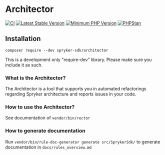 # Architector
[![CI](https://github.com/spryker-sdk/architector/workflows/CI/badge.svg?branch=master)](https://github.com/spryker-sdk/architector/actions?query=workflow%3ACI+branch%3Amaster)
[![Latest Stable Version](https://poser.pugx.org/spryker-sdk/architector/v/stable.svg)](https://packagist.org/packages/spryker-sdk/architector)
[![Minimum PHP Version](https://img.shields.io/badge/php-%3E%3D%207.4-8892BF.svg)](https://php.net/)
[![PHPStan](https://img.shields.io/badge/PHPStan-enabled-brightgreen.svg?style=flat)](https://github.com/phpstan/phpstan)

## Installation

```
composer require --dev spryker-sdk/architector
```

This is a development only "require-dev" library. Please make sure you include it as such.

### What is the Architector?

The Architector is a tool that supports you in automated refactorings regarding Spryker architecture and reports issues in your code.

### How to use the Architector?

See documentation of `vendor/bin/rector`

### How to generate documentation

Run `vendor/bin/rule-doc-generator generate src/SprykerSdk/` to generate documentation in `docs/rules_overview.md`

